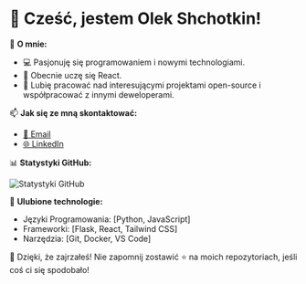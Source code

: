 # 👋 Cześć, jestem Olek Shchotkin!

🎯 **O mnie:**
- 💻 Pasjonuję się programowaniem i nowymi technologiami.
- 🌱 Obecnie uczę się React.
- 🚀 Lubię pracować nad interesującymi projektami open-source i współpracować z innymi deweloperami.

📫 **Jak się ze mną skontaktować:**
- [📧 Email](mailto:alexshch09@gmail.com)
- [🌐 LinkedIn](https://www.linkedin.com/in/oleksandr-shchotkin-22237028a)

📊 **Statystyki GitHub:**  
  
![Statystyki GitHub](https://github-readme-stats.vercel.app/api?username=Olek-Shch&show_icons=true&theme=radical)

🌟 **Ulubione technologie:**
- Języki Programowania: [Python, JavaScript]
- Frameworki: [Flask, React, Tailwind CSS]
- Narzędzia: [Git, Docker, VS Code]

🎉 Dzięki, że zajrzałeś! Nie zapomnij zostawić ⭐️ na moich repozytoriach, jeśli coś ci się spodobało!

